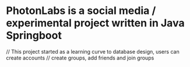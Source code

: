 #  PhotonLabs is a social media / experimental project written in Java Springboot
//  This project started as a learning curve to database design, users can create accounts
// create groups, add friends and join groups
# 
# 

